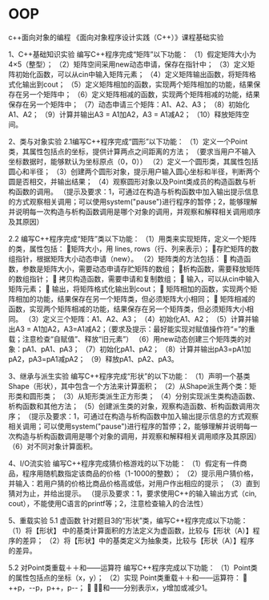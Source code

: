 # OOP
c++面向对象的编程
《面向对象程序设计实践（C++）》课程基础实验

1、C++基础知识实验
 编写C++程序完成“矩阵”以下功能：
  （1）假定矩阵大小为4×5（整型）；
  （2）矩阵空间采用new动态申请，保存在指针中；
  （3）定义矩阵初始化函数，可以从cin中输入矩阵元素；
  （4）定义矩阵输出函数，将矩阵格式化输出到cout；
  （5）定义矩阵相加的函数，实现两个矩阵相加的功能，结果保存在另一个矩阵中；
  （6）定义矩阵相减的函数，实现两个矩阵相减的功能，结果保存在另一个矩阵中；
  （7）动态申请三个矩阵：A1、A2、A3；
  （8）初始化A1、A2；
  （9）计算并输出A3 = A1加A2，A3 = A1减A2；
  （10）释放矩阵空间。

2、类与对象实验 
 2.1编写C++程序完成“圆形”以下功能：
  （1）定义一个Point类，其属性包括点的坐标，提供计算两点之间距离的方法；
  （要求当用户不输入坐标数据时，能够默认为坐标原点（0，0））
  （2）定义一个圆形类，其属性包括圆心和半径；
  （3）创建两个圆形对象，提示用户输入圆心坐标和半径，判断两个圆是否相交，并输出结果；
  （4）观察圆形对象以及Point类成员的构造函数与析构函数的调用。
  （提示及要求：1，可通过在构造与析构函数中加入输出提示信息的方式观察相关调用；可以使用system("pause")进行程序的暂停；2，能够理解并说明每一次构造与析构函数调用是哪个对象的调用，并观察和解释相关调用顺序及其原因） 

  2.2 编写C++程序完成“矩阵”类以下功能：
  （1）用类来实现矩阵，定义一个矩阵的类，属性包括：
  矩阵大小，用 lines, rows（行、列来表示）；
  存贮矩阵的数组指针，根据矩阵大小动态申请（new）。
  （2）矩阵类的方法包括：
 构造函数，参数是矩阵大小，需要动态申请存贮矩阵的数组；
 析构函数，需要释放矩阵的数组指针；
 拷贝构造函数，需要申请和复制数组；
 输入，可以从cin中输入矩阵元素；
 输出，将矩阵格式化输出到cout；
 矩阵相加的函数，实现两个矩阵相加的功能，结果保存在另一个矩阵类，但必须矩阵大小相同；
 矩阵相减的函数，实现两个矩阵相减的功能，结果保存在另一个矩阵类，但必须矩阵大小相同。
  （3）定义三个矩阵：A1、A2、A3；
  （4）初始化A1、A2；
  （5）计算并输出A3 = A1加A2，A3=A1减A2；（要求及提示：最好能实现对赋值操作符“=”的重载；注意检查“自赋值”、释放“旧元素”）
  （6）用new动态创建三个矩阵类的对象：pA1、pA1、pA3；
  （7）初始化pA1、pA2；
  （8）计算并输出pA3=pA1加pA2，pA3=pA1减pA2；
  （9）释放pA1、pA2、pA3。

3、继承与派生实验
 编写C++程序完成“形状”的以下功能：
  （1）声明一个基类Shape（形状），其中包含一个方法来计算面积；
  （2）从Shape派生两个类：矩形类和圆形类；
  （3）从矩形类派生正方形类；
  （4）分别实现派生类构造函数、析构函数和其他方法；
  （5）创建派生类的对象，观察构造函数、析构函数调用次序；
 （提示及要求：1，可通过在构造与析构函数中加入输出提示信息的方式观察相关调用；可以使用system("pause")进行程序的暂停；2，能够理解并说明每一次构造与析构函数调用是哪个对象的调用，并观察和解释相关调用顺序及其原因）
  （6）对不同对象计算面积。

4、I/O流实验
 编写C++程序完成猜价格游戏的以下功能：
  （1）假定有一件商品，程序用随机数指定该商品的价格（1-1000的整数）；
  （2）提示用户猜价格，并输入：若用户猜的价格比商品价格高或低，对用户作出相应的提示；
  （3）直到猜对为止，并给出提示。
 （提示及要求：1，要求使用C++的输入输出方式（cin, cout），不能使用C语言的printf等；2，注意检查输入的合法性）

5、重载实验
 5.1 虚函数
 针对题目3的“形状”类，编写C++程序完成以下功能：
  （1）将【形状】 中的基类计算面积的方法定义为虚函数，比较与【形状（A）】程序的差异；
  （2）将【形状】中的基类定义为抽象类，比较与【形状（A）】程序的差异。

5.2 对Point类重载＋＋和――运算符
    编写C++程序完成以下功能：
  （1）Point类的属性包括点的坐标（x，y）；
  （2）实现 Point类重载＋＋和――运算符：
  ++p，--p，p++，p--；
  ＋＋和――分别表示x，y增加或减少1。
